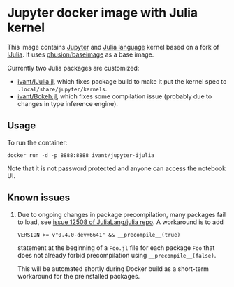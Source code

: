 # Jupyter docker image with Julia kernel

This image contains [Jupyter][1] and [Julia language][2] kernel based on a fork
of [IJulia][3]. It uses [phusion/baseimage][4] as a base image.

Currently two Julia packages are customized:
- [ivant/IJulia.jl][5], which fixes package build to make it put the kernel
  spec to `.local/share/jupyter/kernels`.
- [ivant/Bokeh.jl][6], which fixes some compilation issue (probably due to
  changes in type inference engine).

## Usage

To run the container:

    docker run -d -p 8888:8888 ivant/jupyter-ijulia

Note that it is not password protected and anyone can access the notebook UI.

## Known issues

1. Due to ongoing changes in package precompilation, many packages fail to
   load, see [issue 12508 of JuliaLang/julia repo][7]. A workaround is to add

   ```
   VERSION >= v"0.4.0-dev+6641" && __precompile__(true)
   ```

   statement at the beginning of a `Foo.jl` file for each package `Foo` that
   does not already forbid precompilation using `__precompile__(false)`.

   This will be automated shortly during Docker build as a short-term
   workaround for the preinstalled packages.

[1]: http://jupyter.org
[2]: http://julialang.org
[3]: https://github.com/JuliaLang/IJulia.jl
[4]: http://phusion.github.io/baseimage-docker
[5]: https://github.com/ivant/IJulia.jl
[6]: https://github.com/ivant/Bokeh.jl
[7]: https://github.com/JuliaLang/julia/issues/12508

